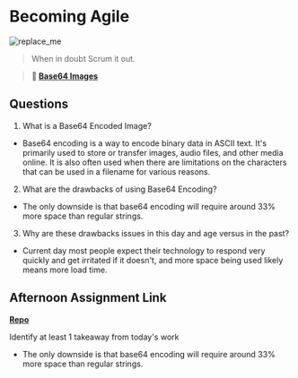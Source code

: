 # Becoming Agile
 
![replace_me](https://codeworks.blob.core.windows.net/public/assets/img/illustrations/placeholder.svg)

> When in doubt Scrum it out.

> **📖 [Base64 Images](https://codeworksacademy.com/fs-student-guide/resources/wk8-9/06-Base64)**

## Questions

1. What is a Base64 Encoded Image?
- Base64 encoding is a way to encode binary data in ASCII text. It's primarily used to store or transfer images, audio files, and other media online. It is also often used when there are limitations on the characters that can be used in a filename for various reasons.

2. What are the drawbacks of using Base64 Encoding?
- The only downside is that base64 encoding will require around 33% more space than regular strings.

3. Why are these drawbacks issues in this day and age versus in the past?
- Current day most people expect their technology to respond very quickly and get irritated if it doesn't, and more space being used likely means more load time.

## Afternoon Assignment Link

**[Repo](https://github.com/Lumine3449/Digital-Dungeons)**

Identify at least 1 takeaway from today's work
- The only downside is that base64 encoding will require around 33% more space than regular strings.